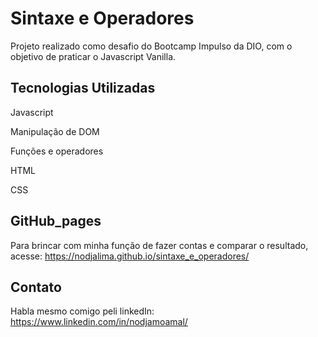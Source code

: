 <h1>Sintaxe e Operadores</h1>

Projeto realizado como desafio do Bootcamp Impulso da DIO, com o objetivo de praticar o Javascript Vanilla.

<h2>Tecnologias Utilizadas</h2>

Javascript

Manipulação de DOM

Funções e operadores

HTML

CSS

<h2>GitHub_pages</h2>

Para brincar com minha função de fazer contas e comparar o resultado, acesse: https://nodjalima.github.io/sintaxe_e_operadores/

<h2>Contato</h2>

Habla mesmo comigo peli linkedIn: https://www.linkedin.com/in/nodjamoamal/
